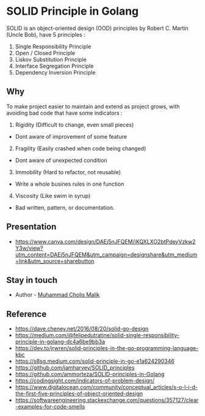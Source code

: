 # SOLID Principle in Golang
SOLID is an object-oriented design (OOD) principles by Robert C. Martin (Uncle Bob), have 5 principles :

1. Single Responsibility Principle
2. Open / Closed Principle
3. Liskov Substitution Principle
4. Interface Segregation Principle
5. Dependency Inversion Principle

## Why
To make project easier to maintain and extend as project grows, with avoiding bad code that have some indicators :
1. Rigidity (Difficult to change, even small pieces)
  - Dont aware of improvement of some feature
2. Fragility (Easily crashed when code being changed)
  - Dont aware of unexpected condition
3. Immobility (Hard to refactor, not reusable)
  - Write a whole busines rules in one function
4. Viscosity (Like swim in syrup)
  - Bad written, pattern, or documentation.

## Presentation
- https://www.canva.com/design/DAEj5nJFQEM/iKQXLXO2btPdeyVzkw2Y3w/view?utm_content=DAEj5nJFQEM&utm_campaign=designshare&utm_medium=link&utm_source=sharebutton

## Stay in touch
- Author - [Muhammad Cholis Malik](https://www.linkedin.com/in/mcholismalik/)

## Reference
- https://dave.cheney.net/2016/08/20/solid-go-design
- https://medium.com/@felipedutratine/solid-single-responsibility-principle-in-golang-dc4a6be9bb3a
- https://dev.to/jrwren/solid-principles-in-the-go-programming-language-kbc
- https://s8sg.medium.com/solid-principle-in-go-e1a624290346
- https://github.com/iamharvey/SOLID_principles
- https://github.com/ammorteza/SOLID-principles-in-Golang
- https://codingsight.com/indicators-of-problem-design/
- https://www.digitalocean.com/community/conceptual_articles/s-o-l-i-d-the-first-five-principles-of-object-oriented-design
- https://softwareengineering.stackexchange.com/questions/357127/clear-examples-for-code-smells
